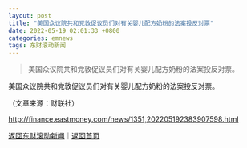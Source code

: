 ```yaml
---
layout: post
title: "美国众议院共和党敦促议员们对有关婴儿配方奶粉的法案投反对票"
date: 2022-05-19 02:01:33 +0800
categories: emnews
tags: 东财滚动新闻
---
```

> 美国众议院共和党敦促议员们对有关婴儿配方奶粉的法案投反对票。

<p>美国众议院共和党敦促议员们对有关婴儿配方奶粉的法案投反对票。</p><p class="em_media">（文章来源：财联社）</p>

<http://finance.eastmoney.com/news/1351,202205192383907598.html>

[返回东财滚动新闻](//finews.withounder.com/emnews/)｜[返回首页](//finews.withounder.com/)